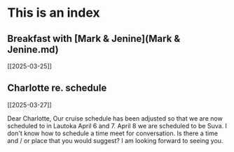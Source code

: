 # This is an index

## Breakfast with [Mark & Jenine](Mark & Jenine.md)

[[2025-03-25]]

## Charlotte re. schedule

[[2025-03-27]]

Dear Charlotte, Our cruise schedule has been adjusted so that we are now scheduled to in Lautoka April 6 and 7. April 8 we are scheduled to be Suva. I don't know how to schedule a time meet for conversation. Is there a time and / or place that you would suggest? I am looking forward to seeing you.
